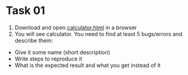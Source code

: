 Task 01
=======

1. Download and open [calculator.html](task01_media/calculator.html) in a browser
2. You will see calculator. You need to find at least 5 bugs/errors and describe them:
- Give it some name (short description)
- Write steps to reproduce it
- What is the expected result and what you get instead of it

